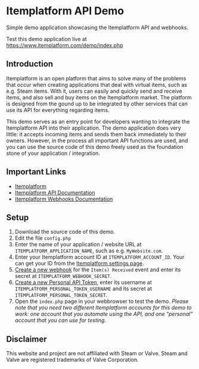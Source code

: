 # Itemplatform API Demo
Simple demo application showcasing the Itemplatform API and webhooks.

Test this demo application live at https://www.itemplatform.com/demo/index.php

## Introduction
Itemplatform is an open platform that aims to solve many of the problems that occur when creating applications that deal with virtual items, such as e.g. Steam items. With it, users can easily and quickly send and receive items, and also sell and buy items on the Itemplatform market. The platform is designed from the gound up to be integrated by other services that can use its API for everything regarding items.

This demo serves as an entry point for developers wanting to integrate the Itemplatform API into their application. The demo application does very little: it accepts incoming items and sends them back immediately to their owners. However, in the process all important API functions are used, and you can use the source code of this demo freely used as the foundation stone of your application / integration.

## Important Links
- [Itemplatform](https://www.itemplatform.com/)
- [Itemplatform API Documentation](http://developer.webmini.com/en/itemplatform-api/)
- [Itemplatform Webhooks Documentation](http://developer.webmini.com/en/webhooks/)

## Setup
1. Download the source code of this demo.
2. Edit the file `config.php`
  1. Enter the name of your application / website URL at `ITEMPLATFORM_APPLICATION_NAME`, such as e.g. `MyWebsite.com`.
  2. Enter your Itemplatform account ID at `ITEMPLATFORM_ACCOUNT_ID`. Your can get your ID from the [Itemplatform settings page](https://www.itemplatform.com/en/settings/).
  3. [Create a new webhook](https://my.webmini.com/en/user/apihooks/) for the `Item(s) Received` event and enter its secret at `ITEMPLATFORM_WEBHOOK_SECRET`.
  4. [Create a new Personal API Token](https://my.webmini.com/en/user/apikeys/), enter its username at `ITEMPLATFORM_PERSONAL_TOKEN_USERNAME` and its secret at `ITEMPLATFORM_PERSONAL_TOKEN_SECRET`.
3. Open the `index.php` page in your webbrowser to test the demo. *Please note that you need two different Itemplatform accounts for this demo to work: one account that you automate using the API, and one "personal" account that you can use for testing.*

## Disclaimer
This website and project are not affiliated with Steam or Valve. Steam and Valve are registered trademarks of Valve Corporation.
